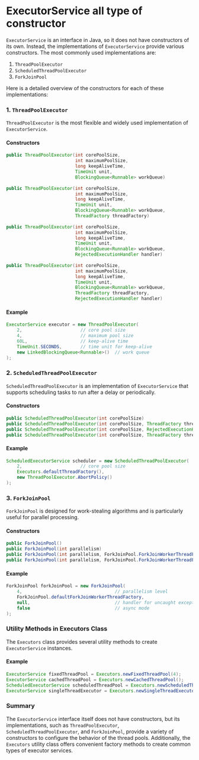 # ExecutorService all type of constructor

`ExecutorService` is an interface in Java, so it does not have constructors of its own. Instead, the implementations of `ExecutorService` provide various constructors. The most commonly used implementations are:

1. `ThreadPoolExecutor`
2. `ScheduledThreadPoolExecutor`
3. `ForkJoinPool`

Here is a detailed overview of the constructors for each of these implementations:

### 1. `ThreadPoolExecutor`

`ThreadPoolExecutor` is the most flexible and widely used implementation of `ExecutorService`.

#### Constructors
```java
public ThreadPoolExecutor(int corePoolSize,
                          int maximumPoolSize,
                          long keepAliveTime,
                          TimeUnit unit,
                          BlockingQueue<Runnable> workQueue)
                          
public ThreadPoolExecutor(int corePoolSize,
                          int maximumPoolSize,
                          long keepAliveTime,
                          TimeUnit unit,
                          BlockingQueue<Runnable> workQueue,
                          ThreadFactory threadFactory)
                          
public ThreadPoolExecutor(int corePoolSize,
                          int maximumPoolSize,
                          long keepAliveTime,
                          TimeUnit unit,
                          BlockingQueue<Runnable> workQueue,
                          RejectedExecutionHandler handler)
                          
public ThreadPoolExecutor(int corePoolSize,
                          int maximumPoolSize,
                          long keepAliveTime,
                          TimeUnit unit,
                          BlockingQueue<Runnable> workQueue,
                          ThreadFactory threadFactory,
                          RejectedExecutionHandler handler)
```

#### Example
```java
ExecutorService executor = new ThreadPoolExecutor(
    2,                      // core pool size
    4,                      // maximum pool size
    60L,                    // keep-alive time
    TimeUnit.SECONDS,       // time unit for keep-alive
    new LinkedBlockingQueue<Runnable>()  // work queue
);
```

### 2. `ScheduledThreadPoolExecutor`

`ScheduledThreadPoolExecutor` is an implementation of `ExecutorService` that supports scheduling tasks to run after a delay or periodically.

#### Constructors
```java
public ScheduledThreadPoolExecutor(int corePoolSize)
public ScheduledThreadPoolExecutor(int corePoolSize, ThreadFactory threadFactory)
public ScheduledThreadPoolExecutor(int corePoolSize, RejectedExecutionHandler handler)
public ScheduledThreadPoolExecutor(int corePoolSize, ThreadFactory threadFactory, RejectedExecutionHandler handler)
```

#### Example
```java
ScheduledExecutorService scheduler = new ScheduledThreadPoolExecutor(
    2,                      // core pool size
    Executors.defaultThreadFactory(),
    new ThreadPoolExecutor.AbortPolicy()
);
```

### 3. `ForkJoinPool`

`ForkJoinPool` is designed for work-stealing algorithms and is particularly useful for parallel processing.

#### Constructors
```java
public ForkJoinPool()
public ForkJoinPool(int parallelism)
public ForkJoinPool(int parallelism, ForkJoinPool.ForkJoinWorkerThreadFactory factory, Thread.UncaughtExceptionHandler handler, boolean asyncMode)
public ForkJoinPool(int parallelism, ForkJoinPool.ForkJoinWorkerThreadFactory factory, Thread.UncaughtExceptionHandler handler, boolean asyncMode, int corePoolSize, int maximumPoolSize, int keepAliveTime, TimeUnit unit, BlockingQueue<Runnable> workQueue, ForkJoinPool.ForkJoinWorkerThreadFactory forkJoinWorkerThreadFactory)
```

#### Example
```java
ForkJoinPool forkJoinPool = new ForkJoinPool(
    4,                                   // parallelism level
    ForkJoinPool.defaultForkJoinWorkerThreadFactory,
    null,                                // handler for uncaught exceptions
    false                                // async mode
);
```

### Utility Methods in Executors Class

The `Executors` class provides several utility methods to create `ExecutorService` instances.

#### Example
```java
ExecutorService fixedThreadPool = Executors.newFixedThreadPool(4);
ExecutorService cachedThreadPool = Executors.newCachedThreadPool();
ScheduledExecutorService scheduledThreadPool = Executors.newScheduledThreadPool(4);
ExecutorService singleThreadExecutor = Executors.newSingleThreadExecutor();
```

### Summary

The `ExecutorService` interface itself does not have constructors, but its implementations, such as `ThreadPoolExecutor`, `ScheduledThreadPoolExecutor`, and `ForkJoinPool`, provide a variety of constructors to configure the behavior of the thread pools. Additionally, the `Executors` utility class offers convenient factory methods to create common types of executor services.